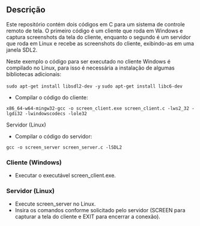 ## Descrição

Este repositório contém dois códigos em C para um sistema de controle remoto de tela. O primeiro código é um cliente que roda em Windows e captura screenshots da tela do cliente, enquanto o segundo é um servidor que roda em Linux e recebe as screenshots do cliente, exibindo-as em uma janela SDL2.

Neste exemplo o código para ser executado no cliente Windows é compilado no Linux, para isso é necessária a instalação de algumas bibliotecas adicionais:

```sudo apt-get install libsdl2-dev -y```
```sudo apt-get install libc6-dev```

- Compilar o código do cliente:


```x86_64-w64-mingw32-gcc -o screen_client.exe screen_client.c -lws2_32 -lgdi32 -lwindowscodecs -lole32```

Servidor (Linux)

- Compilar o código do servidor:

```gcc -o screen_server screen_server.c -lSDL2```


### Cliente (Windows)

- Executar o executável screen_client.exe.

### Servidor (Linux)

- Execute screen_server no Linux.
- Insira os comandos conforme solicitado pelo servidor (SCREEN para capturar a tela do cliente e EXIT para encerrar a conexão).
